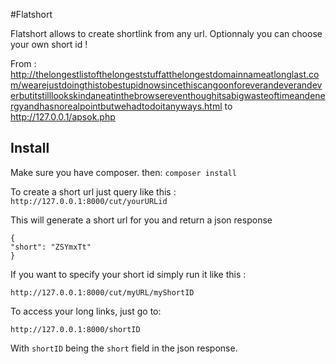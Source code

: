 #Flatshort

Flatshort allows to create shortlink from any url. Optionnaly you can choose your own short id !

From : http://thelongestlistofthelongeststuffatthelongestdomainnameatlonglast.com/wearejustdoingthistobestupidnowsincethiscangoonforeverandeverandeverbutitstilllookskindaneatinthebrowsereventhoughitsabigwasteoftimeandenergyandhasnorealpointbutwehadtodoitanyways.html to http://127.0.0.1/apsok.php

## Install

Make sure you have composer.
then: `composer install`

To create a short url just query like this :
`http://127.0.0.1:8000/cut/yourURLid`

This will generate a short url for you and return a json response

```
{
"short": "ZSYmxTt"
}
```

If you want to specify your short id simply run it like this :

`http://127.0.0.1:8000/cut/myURL/myShortID`

To access your long links, just go to:

`http://127.0.0.1:8000/shortID`

With `shortID` being the `short` field in the json response.
